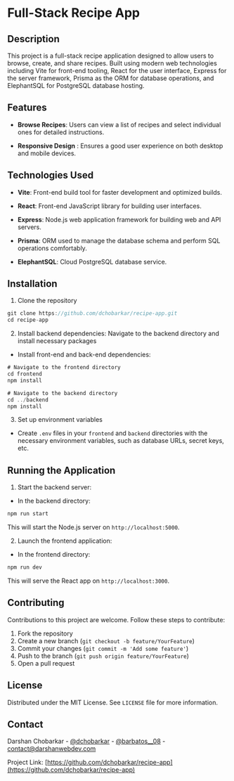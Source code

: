 # Full-Stack Recipe App

## Description

This project is a full-stack recipe application designed to allow users to browse, create, and share recipes. Built using modern web technologies including Vite for front-end tooling, React for the user interface, Express for the server framework, Prisma as the ORM for database operations, and ElephantSQL for PostgreSQL database hosting.

## Features

- **Browse Recipes**: Users can view a list of recipes and select individual ones for detailed instructions.

- **Responsive Design** : Ensures a good user experience on both desktop and mobile devices.

## Technologies Used

- **Vite**: Front-end build tool for faster development and optimized builds.

- **React**: Front-end JavaScript library for building user interfaces.

- **Express**: Node.js web application framework for building web and API servers.

- **Prisma**: ORM used to manage the database schema and perform SQL operations comfortably.

- **ElephantSQL**: Cloud PostgreSQL database service.

## Installation

1. Clone the repository

```jsx
git clone https://github.com/dchobarkar/recipe-app.git
cd recipe-app
```

2. Install backend dependencies: Navigate to the backend directory and install necessary packages

- Install front-end and back-end dependencies:

```jsx
# Navigate to the frontend directory
cd frontend
npm install

# Navigate to the backend directory
cd ../backend
npm install
```

3. Set up environment variables

- Create `.env` files in your `frontend` and `backend` directories with the necessary environment variables, such as database URLs, secret keys, etc.

## Running the Application

1. Start the backend server:

- In the backend directory:

```jsx
npm run start
```

This will start the Node.js server on `http://localhost:5000`.

2. Launch the frontend application:

- In the frontend directory:

```jsx
npm run dev
```

This will serve the React app on `http://localhost:3000`.

## Contributing

Contributions to this project are welcome. Follow these steps to contribute:

1. Fork the repository
2. Create a new branch (`git checkout -b feature/YourFeature`)
3. Commit your changes (`git commit -m 'Add some feature'`)
4. Push to the branch (`git push origin feature/YourFeature`)
5. Open a pull request

## License

Distributed under the MIT License. See `LICENSE` file for more information.

## Contact

Darshan Chobarkar - [@dchobarkar](https://www.linkedin.com/in/dchobarkar/) - [@barbatos\_\_08](https://twitter.com/barbatos__08) - contact@darshanwebdev.com

Project Link: [https://github.com/dchobarkar/recipe-app](https://github.com/dchobarkar/recipe-app)
